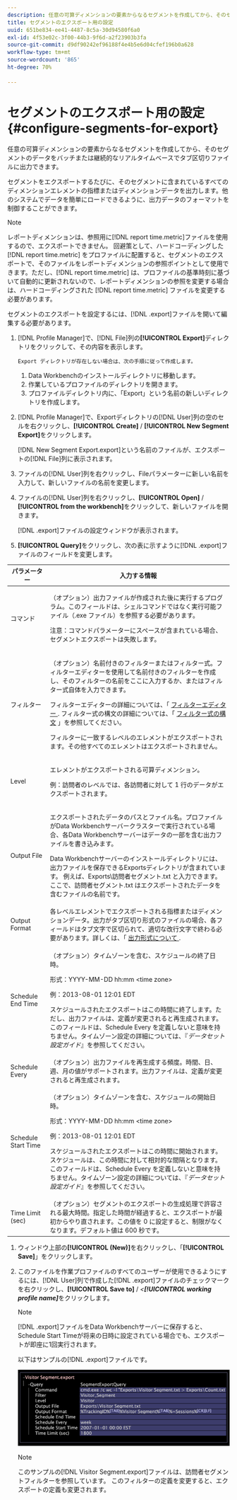 ```yaml
---
description: 任意の可算ディメンションの要素からなるセグメントを作成してから、そのセグメントのデータをバッチまたは継続的なリアルタイムベースでタブ区切りファイルに出力できます。
title: セグメントのエクスポート用の設定
uuid: 651be834-ee41-4487-8c5a-30d94580f6a0
exl-id: 4f53e02c-3f00-44b3-9f6d-a2f23903b3fa
source-git-commit: d9df90242ef96188f4e4b5e6d04cfef196b0a628
workflow-type: tm+mt
source-wordcount: '865'
ht-degree: 70%

---
```


# セグメントのエクスポート用の設定{#configure-segments-for-export}

任意の可算ディメンションの要素からなるセグメントを作成してから、そのセグメントのデータをバッチまたは継続的なリアルタイムベースでタブ区切りファイルに出力できます。

セグメントをエクスポートするたびに、そのセグメントに含まれているすべてのディメンションエレメントの指標またはディメンションデータを出力します。他のシステムでデータを簡単にロードできるように、出力データのフォーマットを制御することができます。

>[!NOTE]
>
>レポートディメンションは、参照用に[!DNL report time.metric]ファイルを使用するので、エクスポートできません。 回避策として、ハードコーディングした [!DNL report time.metric] をプロファイルに配置すると、セグメントのエクスポートで、そのファイルをレポートディメンションの参照ポイントとして使用できます。ただし、[!DNL report time.metric] は、プロファイルの基準時刻に基づいて自動的に更新されないので、レポートディメンションの参照を変更する場合は、ハードコーディングされた [!DNL report time.metric] ファイルを変更する必要があります。

セグメントのエクスポートを設定するには、[!DNL .export]ファイルを開いて編集する必要があります。

1. [!DNL Profile Manager]で、[!DNL File]列の&#x200B;**[!UICONTROL Export]**&#x200B;ディレクトリをクリックして、その内容を表示します。

       Export ディレクトリが存在しない場合は、次の手順に従って作成します。
   
   1. Data Workbenchのインストールディレクトリに移動します。
   1. 作業しているプロファイルのディレクトリを開きます。
   1. プロファイルディレクトリ内に、「Export」という名前の新しいディレクトリを作成します。

1. [!DNL Profile Manager]で、Exportディレクトリの[!DNL User]列の空のセルを右クリックし、**[!UICONTROL Create]** / **[!UICONTROL New Segment Export]**&#x200B;をクリックします。

   [!DNL New Segment Export.export]という名前のファイルが、エクスポートの[!DNL File]列に表示されます。

1. ファイルの[!DNL User]列を右クリックし、Fileパラメーターに新しい名前を入力して、新しいファイルの名前を変更します。
1. ファイルの[!DNL User]列を右クリックし、**[!UICONTROL Open]** / **[!UICONTROL from the workbench]**&#x200B;をクリックして、新しいファイルを開きます。

   [!DNL .export]ファイルの設定ウィンドウが表示されます。

1. **[!UICONTROL Query]**&#x200B;をクリックし、次の表に示すように[!DNL .export]ファイルのフィールドを変更します。

<table id="table_C2EC8FCD3FA04DE78D2CADFA3F7FD8E3"> 
 <thead> 
  <tr> 
   <th colname="col1" class="entry"> パラメーター </th> 
   <th colname="col2" class="entry"> 入力する情報 </th> 
  </tr> 
 </thead>
 <tbody> 
  <tr> 
   <td colname="col1"> コマンド </td> 
   <td colname="col2"> <p>（オプション）出力ファイルが作成された後に実行するプログラム。このフィールドは、シェルコマンドではなく実行可能ファイル（<span class="filepath">.exe</span> ファイル）を参照する必要があります。 </p> <p>注意：コマンドパラメーターにスペースが含まれている場合、セグメントエクスポートは失敗します。 </p> </td> 
  </tr> 
  <tr> 
   <td colname="col1"> フィルター </td> 
   <td colname="col2"> <p>（オプション）名前付きのフィルターまたはフィルター式。フィルターエディターを使用して名前付きのフィルターを作成し、そのフィルターの名前をここに入力するか、またはフィルター式自体を入力できます。 </p> <p>フィルターエディターの詳細については、「 <a href="../../../home/c-get-started/c-analysis-vis/c-filter-editors/c-filter-editors.md#concept-2f343ecbed8240f18b0c1f1eccef11e3"> フィルターエディター </a>. フィルター式の構文の詳細については、「 <a href="../../../home/c-get-started/c-qry-lang-syntx/c-syntx-fltr-exp.md#concept-72f2563f809747a2a3cff7ec72462a15">フィルター式の構文</a> 」を参照してください。 </p> <p>フィルターに一致するレベルのエレメントがエクスポートされます。その他すべてのエレメントはエクスポートされません。 </p> </td> 
  </tr> 
  <tr> 
   <td colname="col1"> Level </td> 
   <td colname="col2"> <p>エレメントがエクスポートされる可算ディメンション。 </p> <p>例：訪問者のレベルでは、各訪問者に対して 1 行のデータがエクスポートされます。 </p> </td> 
  </tr> 
  <tr> 
   <td colname="col1"> Output File </td> 
   <td colname="col2"> <p>エクスポートされたデータのパスとファイル名。プロファイルがData Workbenchサーバークラスターで実行されている場合、各Data Workbenchサーバーはデータの一部を含む出力ファイルを書き込みます。 </p> <p>Data Workbenchサーバーのインストールディレクトリには、出力ファイルを保存できるExportsディレクトリが含まれています。 例えば、<span class="filepath">Exports\訪問者セグメント.txt</span> と入力できます。ここで、<span class="filepath">訪問者セグメント.txt</span> はエクスポートされたデータを含むファイルの名前です。 </p> </td> 
  </tr> 
  <tr> 
   <td colname="col1"> Output Format </td> 
   <td colname="col2"> 各レベルエレメントでエクスポートされる指標またはディメンションデータ。出力がタブ区切り形式のファイルの場合、各フィールドはタブ文字で区切られて、適切な改行文字で終わる必要があります。詳しくは、「 <a href="../../../home/c-get-started/c-exp-data-seg-exp/c-abt-otpt-frmt.md#concept-ac7e24d1374a4b418365db7cc98c361e"> 出力形式について </a>. </td> 
  </tr> 
  <tr> 
   <td colname="col1"> Schedule End Time </td> 
   <td colname="col2"> <p>（オプション）タイムゾーンを含む、スケジュールの終了日時。 </p> <p>形式：YYYY-MM-DD hh:mm &lt;time zone&gt; </p> <p>例：2013-08-01 12:01 EDT </p> <p>スケジュールされたエクスポートはこの時間に終了します。ただし、出力ファイルは、定義が変更されると再生成されます。このフィールドは、Schedule Every を定義しないと意味を持ちません。タイムゾーン設定の詳細については、『<i>データセット設定ガイド</i>』を参照してください。 </p> </td> 
  </tr> 
  <tr> 
   <td colname="col1"> Schedule Every </td> 
   <td colname="col2"> （オプション）出力ファイルを再生成する頻度。時間、日、週、月の値がサポートされます。出力ファイルは、定義が変更されると再生成されます。 </td> 
  </tr> 
  <tr> 
   <td colname="col1"> Schedule Start Time </td> 
   <td colname="col2"> <p>（オプション）タイムゾーンを含む、スケジュールの開始日時。 </p> <p>形式：YYYY-MM-DD hh:mm &lt;time zone&gt; </p> <p>例：2013-08-01 12:01 EDT </p> <p>スケジュールされたエクスポートはこの時間に開始されます。スケジュールは、この時間に対して相対的な間隔となります。このフィールドは、<span class="wintitle">Schedule Every</span> を定義しないと意味を持ちません。タイムゾーン設定の詳細については、『<i>データセット設定ガイド</i>』を参照してください。 </p> </td> 
  </tr> 
  <tr> 
   <td colname="col1"> Time Limit (sec) </td> 
   <td colname="col2"> （オプション）セグメントのエクスポートの生成処理で許容される最大時間。指定した時間が経過すると、エクスポートが最初からやり直されます。この値を 0 に設定すると、制限がなくなります。デフォルト値は 600 秒です。 </td> 
  </tr> 
 </tbody> 
</table>

1. ウィンドウ上部の&#x200B;**[!UICONTROL (New)]**&#x200B;を右クリックし、「**[!UICONTROL Save]**」をクリックします。
1. このファイルを作業プロファイルのすべてのユーザーが使用できるようにするには、[!DNL User]列で作成した[!DNL .export]ファイルのチェックマークを右クリックし、**[!UICONTROL Save to]** / *&lt;**[!UICONTROL working profile name]***&#x200B;をクリックします。

   >[!NOTE]
   >
   >[!DNL .export]ファイルをData Workbenchサーバーに保存すると、Schedule Start Timeが将来の日時に設定されている場合でも、エクスポートが即座に1回実行されます。

   以下はサンプルの[!DNL .export]ファイルです。

   ![](assets/vis_Segment_Export_File.png)

   >[!NOTE]
   >
   >このサンプルの[!DNL Visitor Segment.export]ファイルは、訪問者セグメントフィルターを参照しています。 このフィルターの定義を変更すると、エクスポートの定義も変更されます。
